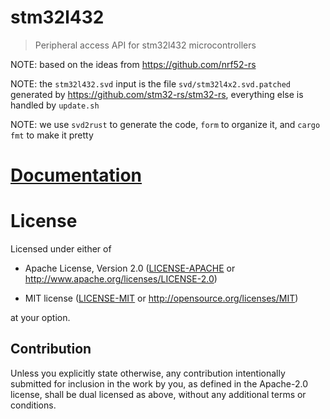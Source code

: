 # stm32l432

> Peripheral access API for stm32l432 microcontrollers

NOTE: based on the ideas from <https://github.com/nrf52-rs>

NOTE: the `stm32l432.svd` input is the file `svd/stm32l4x2.svd.patched` generated by <https://github.com/stm32-rs/stm32-rs>, everything else is handled by `update.sh`

NOTE: we use `svd2rust` to generate the code, `form` to organize it, and `cargo fmt` to make it pretty


# [Documentation](https://docs.rs/stm32l432-pac)

# License

Licensed under either of

- Apache License, Version 2.0 ([LICENSE-APACHE](LICENSE-APACHE) or
  http://www.apache.org/licenses/LICENSE-2.0)

- MIT license ([LICENSE-MIT](LICENSE-MIT) or http://opensource.org/licenses/MIT)

at your option.

## Contribution

Unless you explicitly state otherwise, any contribution intentionally submitted
for inclusion in the work by you, as defined in the Apache-2.0 license, shall be
dual licensed as above, without any additional terms or conditions.
